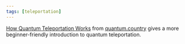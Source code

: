 ```yaml
---
tags: [teleportation]
---
```


[How Quantum Teleportation Works](https://quantum.country/teleportation) from [quantum.country](quantum.country) gives a more beginner-friendly introduction to quantum teleportation.
